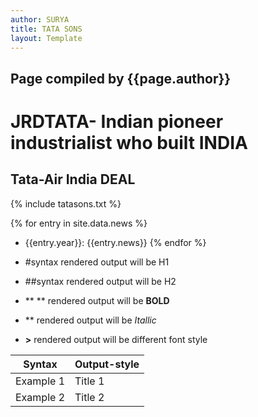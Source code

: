 ```yaml
---
author: SURYA
title: TATA SONS
layout: Template
---
```


## Page compiled by {{page.author}}

# JRDTATA- Indian pioneer industrialist who built **INDIA**

## Tata-Air India DEAL

{% include tatasons.txt %}

{% for entry in site.data.news %}
-  {{entry.year}}: {{entry.news}}
{% endfor %}

- #syntax rendered output will be H1
- ##syntax rendered output will be H2
- ** ** rendered output will be **BOLD**
- ** rendered output will be *Itallic*
- **>** rendered output will be different font style

|Syntax|Output-style|
|------|------------|
|Example 1|Title 1|
|Example 2|Title 2|

